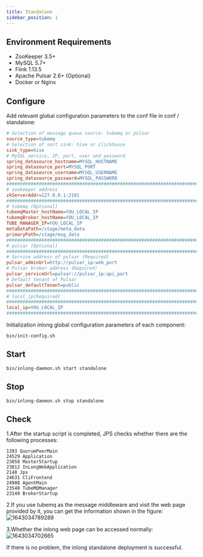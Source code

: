 ```yaml
---
title: Standalone
sidebar_position: 1
---
```

## Environment Requirements

- ZooKeeper 3.5+
- MySQL 5.7+
- Flink 1.13.5
- Apache Pulsar 2.6+ (Optional)
- Docker or Nginx 

##  Configure 

Add relevant global configuration parameters to the conf file in conf / standalone:

```ini
# Selection of message queue source: tubemq or pulsar
source_type=tubemq
# Selection of sort sink: hive or clickhouse
sink_type=hive
# MySQL service, IP, port, user and password
spring_datasource_hostname=MYSQL_HOSTNAME
spring_datasource_port=MYSQL_PORT
spring_datasource_username=MYSQL_USERNAME
spring_datasource_password=MYSQL_PASSWORD
###############################################################################
# zookeeper address
zkServerAddr=127.0.0.1:2181
###############################################################################
# tubemq (Optional)
tubemqMaster_hostName=YOU_LOCAL_IP
tubemqBroker_hostName=YOU_LOCAL_IP
TUBE_MANAGER_IP=YOU_LOCAL_IP
metaDataPath=/stage/meta_data
primaryPath=/stage/msg_data
###############################################################################
# pulsar (Optional)
###############################################################################
# Service address of pulsar (Required)
pulsar_adminUrl=http://pulsar_ip:web_port
# Pulsar broker address（Required）
pulsar_serviceUrl=pulsar://pulsar_ip:api_port
# Default tenant of Pulsar
pulsar_defaultTenant=public
###############################################################################
# local_ip(Required)
###############################################################################
local_ip=YOU_LOCAL_IP
###############################################################################
```

 Initialization inlong global configuration parameters of each component:

```shell
bin/init-config.sh 
```

## Start

```shell
bin/inlong-daemon.sh start standalone
```

## Stop

```shell
bin/inlong-daemon.sh stop standalone
```

## Check

1.After the startup script is completed, JPS checks whether there are the following processes:

```
1393 QuorumPeerMain
24529 Application
23058 MasterStartup
23812 InLongWebApplication
2148 Jps
24631 CliFrontend
24908 AgentMain
23548 TubeMQManager
23149 BrokerStartup
```

2.If you use tubemq as the message middleware and visit the web page provided by it, you can get the information shown in the figure:
![1643034789289](https://user-images.githubusercontent.com/97139576/150918086-d7c35eab-bc9f-4e39-aa8a-7e018b88bf56.png)



3.Whether the inlong web page can be accessed normally:
![1643034702665](https://user-images.githubusercontent.com/97139576/150918194-587f5e50-3c1c-47aa-893b-edf2df683a2f.png)


If there is no problem, the inlong standalone deployment is successful.
